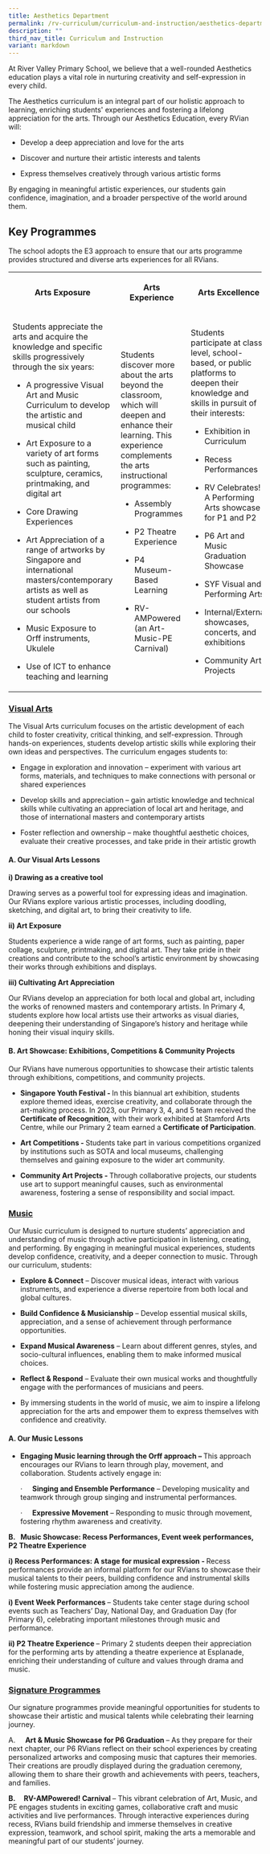 ```yaml
---
title: Aesthetics Department
permalink: /rv-curriculum/curriculum-and-instruction/aesthetics-department/
description: ""
third_nav_title: Curriculum and Instruction
variant: markdown
---
```

<p>At River Valley Primary School, we believe that a well-rounded Aesthetics
education plays a vital role in nurturing creativity and self-expression
in every child.</p>
<p>The Aesthetics curriculum is an integral part of our holistic approach
to learning, enriching students' experiences and fostering a lifelong appreciation
for the arts. Through our Aesthetics Education, every RVian will:</p>
<ul data-tight="true" class="tight">
<li>
<p>Develop a deep appreciation and love for the arts</p>
</li>
<li>
<p>Discover and nurture their artistic interests and talents</p>
</li>
<li>
<p>Express themselves creatively through various artistic forms</p>
</li>
</ul>
<p>By engaging in meaningful artistic experiences, our students gain confidence,
imagination, and a broader perspective of the world around them.</p>
<h2><strong>Key Programmes</strong></h2>
<p>The school adopts the E3 approach to ensure that our arts programme provides
structured and diverse arts experiences for all RVians.</p>
<table style="minWidth: 75px">
<colgroup>
<col>
<col>
<col>
</colgroup>
<tbody>
<tr>
<th rowspan="1" colspan="1">
<p>Arts Exposure</p>
</th>
<th rowspan="1" colspan="1">
<p>Arts Experience</p>
</th>
<th rowspan="1" colspan="1">
<p>Arts Excellence</p>
</th>
</tr>
<tr>
<td rowspan="1" colspan="1">
<p>Students appreciate the arts and acquire the knowledge and specific skills
progressively through the six years:</p>
<ul data-tight="true" class="tight">
<li>
<p>A progressive Visual Art and Music Curriculum to develop the artistic
and musical child</p>
</li>
<li>
<p>Art Exposure to a variety of art forms such as painting, sculpture, ceramics,
printmaking, and digital art</p>
</li>
<li>
<p>Core Drawing Experiences</p>
</li>
<li>
<p>Art Appreciation of a range of artworks by Singapore and international
masters/contemporary artists as well as student artists from our schools</p>
</li>
<li>
<p>Music Exposure to Orff instruments, Ukulele</p>
</li>
<li>
<p>Use of ICT to enhance teaching and learning</p>
</li>
</ul>
</td>
<td rowspan="1" colspan="1">
<p>Students discover more about the arts beyond the classroom, which will
deepen and enhance their learning. This experience complements the arts
instructional programmes:</p>
<ul data-tight="true" class="tight">
<li>
<p>Assembly Programmes</p>
</li>
<li>
<p>P2 Theatre Experience</p>
</li>
<li>
<p>P4 Museum-Based Learning</p>
</li>
<li>
<p>RV-AMPowered (an Art-Music-PE Carnival)</p>
</li>
</ul>
</td>
<td rowspan="1" colspan="1">
<p>Students participate at class level, school-based, or public platforms
to deepen their knowledge and skills in pursuit of their interests:</p>
<ul data-tight="true" class="tight">
<li>
<p>Exhibition in Curriculum</p>
</li>
<li>
<p>Recess Performances</p>
</li>
<li>
<p>RV Celebrates! A Performing Arts showcase for P1 and P2</p>
</li>
<li>
<p>P6 Art and Music Graduation Showcase</p>
</li>
<li>
<p>SYF Visual and Performing Arts</p>
</li>
<li>
<p>Internal/External showcases, concerts, and exhibitions</p>
</li>
<li>
<p>Community Art Projects</p>
</li>
</ul>
</td>
</tr>
</tbody>
</table>
<h3><strong><u>Visual Arts</u></strong></h3>
<p>The Visual Arts curriculum focuses on the artistic development of each
child to foster creativity, critical thinking, and self-expression. Through
hands-on experiences, students develop artistic skills while exploring
their own ideas and perspectives. The curriculum engages students to:</p>
<ul data-tight="true" class="tight">
<li>
<p>Engage in exploration and innovation – experiment with various art forms,
materials, and techniques to make connections with personal or shared experiences</p>
</li>
<li>
<p>Develop skills and appreciation – gain artistic knowledge and technical
skills while cultivating an appreciation of local art and heritage, and
those of international masters and contemporary artists</p>
</li>
<li>
<p>Foster reflection and ownership – make thoughtful aesthetic choices, evaluate
their creative processes, and take pride in their artistic growth</p>
</li>
</ul>
<h4><strong>A. Our Visual Arts Lessons</strong></h4>
<p><strong>i) Drawing as a creative tool</strong>
</p>
<p>Drawing serves as a powerful tool for expressing ideas and imagination.
Our RVians explore various artistic processes, including doodling, sketching,
and digital art, to bring their creativity to life.</p>
<p><strong>ii) Art Exposure</strong>
</p>
<p>Students experience a wide range of art forms, such as painting, paper
collage, sculpture, printmaking, and digital art. They take pride in their
creations and contribute to the school’s artistic environment by showcasing
their works through exhibitions and displays.</p>
<p><strong>iii) Cultivating Art Appreciation</strong>
</p>
<p>Our RVians develop an appreciation for both local and global art, including
the works of renowned masters and contemporary artists. In Primary 4, students
explore how local artists use their artworks as visual diaries, deepening
their understanding of Singapore’s history and heritage while honing their
visual inquiry skills.</p>
<p></p>
<p></p>
<h4><strong>B. Art Showcase: Exhibitions, Competitions &amp; Community Projects</strong></h4>
<p>Our RVians have numerous opportunities to showcase their artistic talents
through exhibitions, competitions, and community projects.</p>
<ul data-tight="true" class="tight">
<li>
<p><strong>Singapore Youth Festival - </strong>In this biannual art exhibition,
students explore themed ideas, exercise creativity, and collaborate through
the art-making process. In 2023, our Primary 3, 4, and 5 team received
the <strong>Certificate of Recognition</strong>, with their work exhibited
at Stamford Arts Centre, while our Primary 2 team earned a <strong>Certificate of Participation</strong>.</p>
</li>
<li>
<p><strong>Art Competitions - </strong>Students take part in various competitions
organized by institutions such as SOTA and local museums, challenging themselves
and gaining exposure to the wider art community.</p>
</li>
<li>
<p><strong>Community Art Projects - </strong>Through collaborative projects,
our students use art to support meaningful causes, such as environmental
awareness, fostering a sense of responsibility and social impact.</p>
<p></p>
</li>
</ul>
<h3><strong><u>Music</u></strong></h3>
<p>Our Music curriculum is designed to nurture students’ appreciation and
understanding of music through active participation in listening, creating,
and performing. By engaging in meaningful musical experiences, students
develop confidence, creativity, and a deeper connection to music. Through
our curriculum, students:</p>
<ul data-tight="true" class="tight">
<li>
<p><strong>Explore &amp; Connect</strong> – Discover musical ideas, interact
with various instruments, and experience a diverse repertoire from both
local and global cultures.</p>
</li>
<li>
<p><strong>Build Confidence &amp; Musicianship</strong> – Develop essential
musical skills, appreciation, and a sense of achievement through performance
opportunities.</p>
</li>
<li>
<p> <strong>Expand Musical Awareness</strong> – Learn about different genres,
styles, and socio-cultural influences, enabling them to make informed musical
choices.</p>
</li>
<li>
<p><strong>Reflect &amp; Respond</strong> – Evaluate their own musical works
and thoughtfully engage with the performances of musicians and peers.</p>
</li>
<li>
<p>By immersing students in the world of music, we aim to inspire a lifelong
appreciation for the arts and empower them to express themselves with confidence
and creativity.</p>
</li>
</ul>
<h4><strong>A. Our Music Lessons</strong></h4>
<ul data-tight="true" class="tight">
<li>
<p><strong>Engaging Music learning through the Orff approach – </strong>This
approach encourages our RVians to learn through play, movement, and collaboration.
Students actively engage in:</p>
<p>·&nbsp;&nbsp;&nbsp;&nbsp; <strong>Singing and Ensemble Performance</strong> –
Developing musicality and teamwork through group singing and instrumental
performances.</p>
<p>·&nbsp;&nbsp;&nbsp;&nbsp; <strong>Expressive Movement</strong> – Responding
to music through movement, fostering rhythm awareness and creativity.</p>
</li>
</ul>
<p><strong>B.&nbsp;&nbsp; Music Showcase: Recess Performances, Event week performances, P2 Theatre Experience</strong>
</p>
<p><strong>i)&nbsp;Recess Performances: A stage for musical expression - </strong>Recess
performances provide an informal platform for our RVians to showcase their
musical talents to their peers, building confidence and instrumental skills
while fostering music appreciation among the audience.</p>
<p><strong>i) Event Week Performances </strong>– Students take center stage
during school events such as Teachers’ Day, National Day, and Graduation
Day (for Primary 6), celebrating important milestones through music and
performance.</p>
<p><strong>ii) P2 Theatre Experience </strong>– Primary 2 students deepen
their appreciation for the performing arts by attending a theatre experience
at Esplanade, enriching their understanding of culture and values through
drama and music.</p>
<p></p>
<h3><strong><u>Signature Programmes</u></strong></h3>
<p>Our signature programmes provide meaningful opportunities for students
to showcase their artistic and musical talents while celebrating their
learning journey.</p>
<p>A.&nbsp;&nbsp;&nbsp;&nbsp; <strong>Art &amp; Music Showcase for P6 Graduation </strong>–
As they prepare for their next chapter, our P6 RVians reflect on their
school experiences by creating personalized artworks and composing music
that captures their memories. Their creations are proudly displayed during
the graduation ceremony, allowing them to share their growth and achievements
with peers, teachers, and families.</p>
<p></p>
<p><strong>B.&nbsp;&nbsp;&nbsp;&nbsp; RV-AMPowered! Carnival </strong>– This
vibrant celebration of Art, Music, and PE engages students in exciting
games, collaborative craft and music activities and live performances.
Through interactive experiences during recess, RVians build friendship
and immerse themselves in creative expression, teamwork, and school spirit,
making the arts a memorable and meaningful part of our students’ journey.</p>
<p></p>